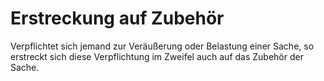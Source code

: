 # Erstreckung auf Zubehör

Verpflichtet sich jemand zur Veräußerung oder Belastung einer Sache, so erstreckt sich diese Verpflichtung im Zweifel auch auf das Zubehör der Sache. 


